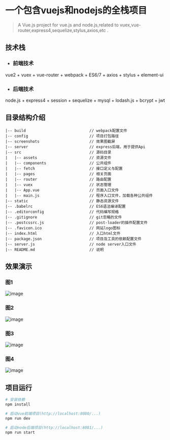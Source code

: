 # 一个包含vuejs和nodejs的全栈项目

> A Vue.js project for vue.js and node.js,related to vuex,vue-router,express4,sequelize,stylus,axios,etc .

## 技术栈
* ### 前端技术
vue2 + vuex + vue-router + webpack + ES6/7 + axios + stylus + element-ui
* ### 后端技术
node.js + express4 + session + sequelize + mysql + lodash.js + bcrypt + jwt

## 目录结构介绍 ##
	|-- build                            // webpack配置文件
	|-- config                           // 项目打包路径
	|-- screenshots                      // 效果图截屏
	|-- server                           // express后端，用于提供Api
	|-- src                              // 源码目录
	|   |-- assets                       // 资源文件
	|   |-- components                   // 公共组件
	|   |-- fetch                        // 接口定义与配置
	|   |-- pages                        // 相关页面
	|   |-- router                       // 路由配置
	|   |-- vuex                         // 状态管理
	|   |-- App.vue                      // 页面入口文件
	|   |-- main.js                      // 程序入口文件，加载各种公共组件
	|-- static                           // 静态资源文件
	|-- .babelrc                         // ES6语法编译配置
	|-- .editorconfig                    // 代码编写规格
	|-- .gitignore                       // git忽略的文件
	|-- .postcssrc.js                    // post-loader的插件配置文件
	|-- .favicon.ico                     // 网站logo图标
	|-- index.html                       // 入口html文件
	|-- package.json                     // 项目及工具的依赖配置文件
	|-- server.js                        // node server入口文件
	|-- README.md                        // 说明


## 效果演示

### 图1
![image](https://github.com/zhuangyanyan/my-vue/raw/master/screenshots/1.png)

### 图2
![image](https://github.com/zhuangyanyan/my-vue/raw/master/screenshots/2.png)

### 图3
![image](https://github.com/zhuangyanyan/my-vue/raw/master/screenshots/3.png)

### 图4
![image](https://github.com/zhuangyanyan/my-vue/raw/master/screenshots/4.png)


## 项目运行

``` bash
# 安装依赖
npm install

# 启动vue前端项目(http://localhost:8080/...)
npm run dev

# 启动node后端项目(http://localhost:8081/...)
npm run start


